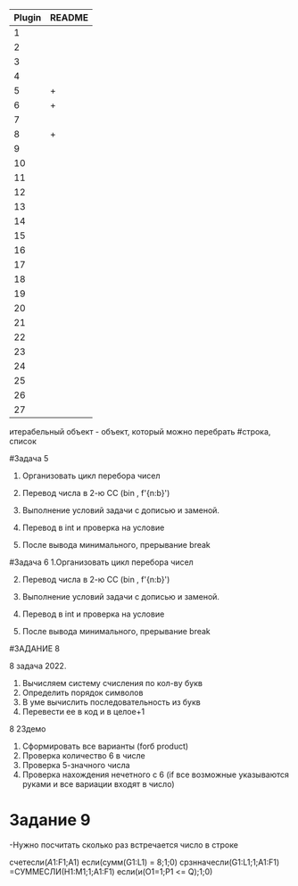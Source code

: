| Plugin | README |
| - | - |
|  1   |  |
|  2   |  |
|  3   |  |
|  4   |  |
|  5   | + |
|  6   | + |
|  7   |  |
|  8   |+ |
|  9   |  |
|  10  |  |
|  11  |  |
|  12  |  |
|  13  |  |
|  14  |  |
|  15  |  |
|  16  |  |
|  17  |  |
|  18  |  |
|  19  |  |
|  20  |  |
|  21  |  |
|  22  |  |
|  23  |  |
|  24  |  |
|  25  |  |
|  26  |  |
|  27  |  |

итерабельный объект - объект, который можно перебрать
#строка, список

#Задача 5

1. Организовать цикл перебора чисел
 
2. Перевод числа в 2-ю СС (bin , f'{n:b}')
 
3. Выполнение условий задачи с дописью и заменой.
 
4. Перевод в int и проверка на условие
 
5. После вывода минимального, прерывание break

#Задача 6
1.Организовать цикл перебора чисел

2. Перевод числа в 2-ю СС (bin , f'{n:b}')

3. Выполнение условий задачи с дописью и заменой.

4. Перевод в int и проверка на условие

5. После вывода минимального, прерывание break

#ЗАДАНИЕ 8

8 задача 2022. 
1. Вычисляем систему счисления по кол-ву букв
2. Определить порядок символов
3. В уме вычислить последовательность из букв
4. Перевести ее в код и в целое+1

8 23демо
1. Сформировать все варианты (forб product)
2. Проверка количество 6 в числе
3. Проверка 5-значного числа
4. Проверка нахождения нечетного с 6 (if все возможные указываются руками и все вариации входят в число)

# Задание 9

-Нужно посчитать сколько раз встречается число в строке

счетесли($A1:$F1;A1)
если(сумм(G1:L1) = 8;1;0)
срзнначесли(G1:L1;1;A1:F1)
=СУММЕСЛИ(H1:M1;1;A1:F1)
если(и(O1=1;P1 <= Q);1;0)

